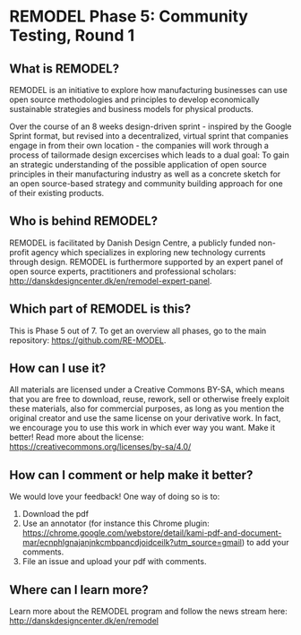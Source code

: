 # REMODEL Phase 5: Community Testing, Round 1

## What is REMODEL?
REMODEL is an initiative to explore how manufacturing businesses can use open source methodologies and principles to develop economically sustainable strategies and business models for physical products. 

Over the course of an 8 weeks design-driven sprint - inspired by the Google Sprint format, but revised into a decentralized, virtual sprint that companies engage in from their own location - the companies will work through a process of tailormade design excercises which leads to a dual goal: To gain an strategic understanding of the possible application of open source principles in their manufacturing industry as well as a concrete sketch for an open source-based strategy and community building approach for one of their existing products.

## Who is behind REMODEL?
REMODEL is facilitated by Danish Design Centre, a publicly funded non-profit agency which specializes in exploring new technology currents through design. REMODEL is furthermore supported by an expert panel of open source experts, practitioners and professional scholars: http://danskdesigncenter.dk/en/remodel-expert-panel.

## Which part of REMODEL is this?
This is Phase 5 out of 7. To get an overview all phases, go to the main repository: https://github.com/RE-MODEL.

## How can I use it?
All materials are licensed under a Creative Commons BY-SA, which means that you are free to download, reuse, rework, sell or otherwise freely exploit these materials, also for commercial purposes, as long as you mention the original creator and use the same license on your derivative work. In fact, we encourage you to use this work in which ever way you want. Make it better!
Read more about the license: https://creativecommons.org/licenses/by-sa/4.0/

## How can I comment or help make it better?
We would love your feedback! One way of doing so is to:
1. Download the pdf
2. Use an annotator (for instance this Chrome plugin: https://chrome.google.com/webstore/detail/kami-pdf-and-document-mar/ecnphlgnajanjnkcmbpancdjoidceilk?utm_source=gmail) to add your comments.
3. File an issue and upload your pdf with comments.

## Where can I learn more?
Learn more about the REMODEL program and follow the news stream here: http://danskdesigncenter.dk/en/remodel
